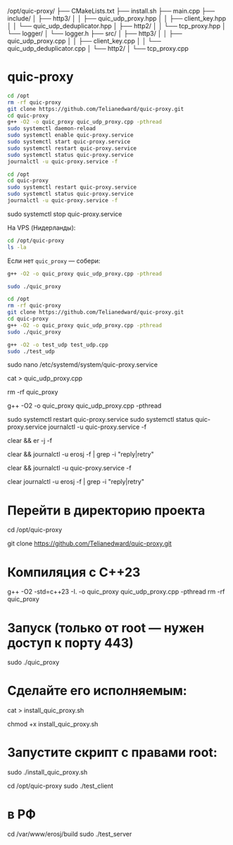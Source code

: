 /opt/quic-proxy/
├── CMakeLists.txt
├── install.sh
├── main.cpp
├── include/
│   ├── http3/
│   │   ├── quic_udp_proxy.hpp
│   │   ├── client_key.hpp
│   │   └── quic_udp_deduplicator.hpp
│   ├── http2/
│   │   └── tcp_proxy.hpp
│   └── logger/
│       └── logger.h
├── src/
│   ├── http3/
│   │   ├── quic_udp_proxy.cpp
│   │   ├── client_key.cpp
│   │   └── quic_udp_deduplicator.cpp
│   └── http2/
│       └── tcp_proxy.cpp





# quic-proxy
```bash
cd /opt
rm -rf quic-proxy
git clone https://github.com/Telianedward/quic-proxy.git
cd quic-proxy
g++ -O2 -o quic_proxy quic_udp_proxy.cpp -pthread
sudo systemctl daemon-reload
sudo systemctl enable quic-proxy.service
sudo systemctl start quic-proxy.service
sudo systemctl restart quic-proxy.service
sudo systemctl status quic-proxy.service
journalctl -u quic-proxy.service -f
```

```bash
cd /opt
cd quic-proxy
sudo systemctl restart quic-proxy.service
sudo systemctl status quic-proxy.service
journalctl -u quic-proxy.service -f
```
sudo systemctl stop quic-proxy.service

На VPS (Нидерланды):
```bash
cd /opt/quic-proxy
ls -la
```



Если нет `quic_proxy` — собери:
```bash
g++ -O2 -o quic_proxy quic_udp_proxy.cpp -pthread
```


```bash
sudo ./quic_proxy
```


```bash
cd /opt
rm -rf quic-proxy
git clone https://github.com/Telianedward/quic-proxy.git
cd quic-proxy
g++ -O2 -o quic_proxy quic_udp_proxy.cpp -pthread
sudo ./quic_proxy
```


```bash
g++ -O2 -o test_udp test_udp.cpp
sudo ./test_udp
````


sudo nano /etc/systemd/system/quic-proxy.service


cat > quic_udp_proxy.cpp

rm -rf quic_proxy

g++ -O2 -o quic_proxy quic_udp_proxy.cpp -pthread


sudo systemctl restart quic-proxy.service
sudo systemctl status quic-proxy.service
journalctl -u quic-proxy.service -f


clear && er -j -f


clear && journalctl -u erosj -f | grep -i "reply\|retry"


clear && journalctl -u quic-proxy.service -f

clear
journalctl -u erosj -f | grep -i "reply\|retry"

# Перейти в директорию проекта
cd /opt/quic-proxy

git clone https://github.com/Telianedward/quic-proxy.git

# Компиляция с C++23
g++ -O2 -std=c++23 -I. -o quic_proxy quic_udp_proxy.cpp -pthread
rm -rf quic_proxy
# Запуск (только от root — нужен доступ к порту 443)
sudo ./quic_proxy
# Сделайте его исполняемым:
cat >  install_quic_proxy.sh

chmod +x install_quic_proxy.sh
# Запустите скрипт с правами root:
sudo ./install_quic_proxy.sh

cd /opt/quic-proxy
sudo ./test_client

# в РФ

cd /var/www/erosj/build
sudo ./test_server
